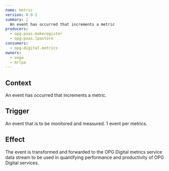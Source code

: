 ```yaml
---
name: metric
version: 0.0.1
summary: |
  An event has occurred that increments a metric
producers:
  - opg.poas.makeregister
  - opg.poas.lpastore
consumers:
  - opg.digital.metrics
owners:
  - vega
  - mrlpa
---
```


## Context

An event has occurred that increments a metric.

## Trigger

An event that is to be monitored and measured. 1 event per metrics.

## Effect

The event is transformed and forwarded to the OPG Digital metrics service data stream to be used in quantifying performance and productivity of OPG Digital services.

<NodeGraph title="Consumer / Producer Diagram" />

<EventExamples />

<Schema />
